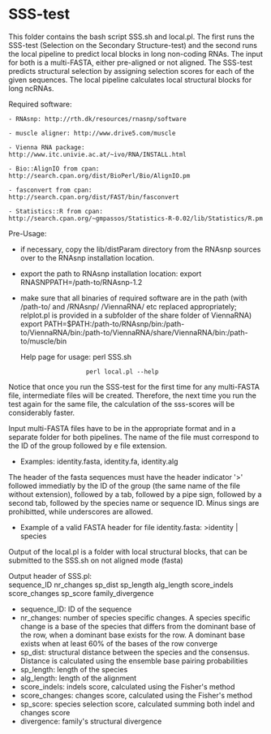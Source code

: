 # SSS-test

This folder contains the bash script SSS.sh and local.pl. The first runs the SSS-test (Selection on the Secondary Structure-test) and the second runs the local pipeline to predict local blocks in long non-coding RNAs. The input for both is a multi-FASTA, either pre-aligned or not aligned. The SSS-test predicts structural selection by assigning selection scores for each of the given sequences. The local pipeline calculates local structural blocks for long ncRNAs.

Required software: 

	- RNAsnp: http://rth.dk/resources/rnasnp/software
	
	- muscle aligner: http://www.drive5.com/muscle

	- Vienna RNA package: http://www.itc.univie.ac.at/~ivo/RNA/INSTALL.html

	- Bio::AlignIO from cpan: http://search.cpan.org/dist/BioPerl/Bio/AlignIO.pm

	- fasconvert from cpan: http://search.cpan.org/dist/FAST/bin/fasconvert
	
	- Statistics::R from cpan: http://search.cpan.org/~gmpassos/Statistics-R-0.02/lib/Statistics/R.pm

Pre-Usage:
- if necessary, copy the lib/distParam directory from the RNAsnp sources over
  to the RNAsnp installation location.
- export the path to RNAsnp installation location:
  export RNASNPPATH=/path-to/RNAsnp-1.2
- make sure that all binaries of required software are in the path (with
  /path-to/ and /RNAsnp/ /ViennaRNA/ etc replaced appropriately; relplot.pl is
  provided in a subfolder of the share folder of ViennaRNA)
  export PATH=$PATH:/path-to/RNAsnp/bin:/path-to/ViennaRNA/bin:/path-to/ViennaRNA/share/ViennaRNA/bin:/path-to/muscle/bin
  
  Help page for usage:	perl SSS.sh
  
      	                perl local.pl --help
          
Notice that once you run the SSS-test for the first time for any multi-FASTA file, intermediate files will be created. Therefore, the next time you run the test again for the same file, the calculation of the sss-scores will be considerably faster.

Input multi-FASTA files have to be in the appropriate format and in a separate folder for both pipelines. The name of the file must correspond to the ID of the group followed by e file extension.
 - Examples: identity.fasta, identity.fa, identity.alg    
 
 The header of the fasta sequences must have the header indicator '>' followed immediatly by the ID of the group (the same name of the file without extension), followed by a tab, followed by a pipe sign, followed by a second tab, followed by the species name or sequence ID. Minus sings are prohibitted, while underscores are allowed.             
 - Example of a valid FASTA header for file identity.fasta: >identity	|	species                                                                 

Output of the local.pl is a folder with local structural blocks, that can be submitted to the SSS.sh on not aligned mode (fasta)

Output header of SSS.pl:                                                                                                                                                                    
sequence_ID	nr_changes	sp_dist	sp_length	alg_length	score_indels	score_changes	sp_score	family_divergence
                                                                                                                                                                                   
- sequence_ID: ID of the sequence
- nr_changes: number of species specific changes. A species specific change is a base of the species that differs from the dominant base of the row, when a dominant base exists for the row. A dominant base exists when at least 60% of the bases of the row converge
- sp_dist: structural distance between the species and the consensus. Distance is calculated using the ensemble base pairing probabilities
- sp_length: length of the species
- alg_length: length of the alignment
- score_indels: indels score, calculated using the Fisher's method
- score_changes: changes score, calculated using the Fisher's method
- sp_score: species selection score, calculated summing both indel and changes score
- divergence: family's structural divergence
                                                                                                                              

